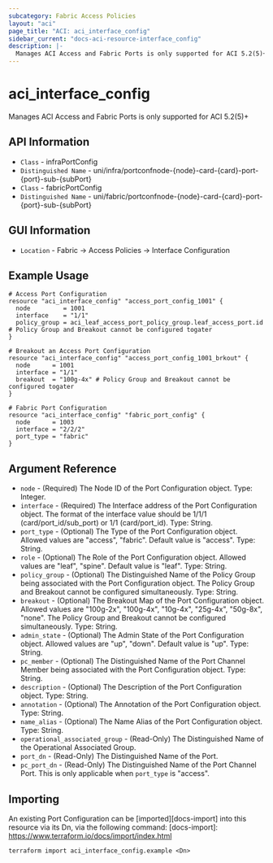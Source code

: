 ```yaml
---
subcategory: Fabric Access Policies
layout: "aci"
page_title: "ACI: aci_interface_config"
sidebar_current: "docs-aci-resource-interface_config"
description: |-
  Manages ACI Access and Fabric Ports is only supported for ACI 5.2(5)+
---
```


# aci_interface_config #

Manages ACI Access and Fabric Ports is only supported for ACI 5.2(5)+

## API Information ##

* `Class` - infraPortConfig
* `Distinguished Name` - uni/infra/portconfnode-{node}-card-{card}-port-{port}-sub-{subPort}
* `Class` - fabricPortConfig
* `Distinguished Name` - uni/fabric/portconfnode-{node}-card-{card}-port-{port}-sub-{subPort}


## GUI Information ##

* `Location` - Fabric -> Access Policies -> Interface Configuration


## Example Usage ##

```hcl
# Access Port Configuration
resource "aci_interface_config" "access_port_config_1001" {
  node         = 1001
  interface    = "1/1"
  policy_group = aci_leaf_access_port_policy_group.leaf_access_port.id # Policy Group and Breakout cannot be configured togater
}

# Breakout an Access Port Configuration
resource "aci_interface_config" "access_port_config_1001_brkout" {
  node      = 1001
  interface = "1/1"
  breakout  = "100g-4x" # Policy Group and Breakout cannot be configured togater
}

# Fabric Port Configuration
resource "aci_interface_config" "fabric_port_config" {
  node      = 1003
  interface = "2/2/2"
  port_type = "fabric"
}
```

## Argument Reference ##

* `node` - (Required) The Node ID of the Port Configuration object. Type: Integer.
* `interface` - (Required) The Interface address of the Port Configuration object. The format of the interface value should be 1/1/1 (card/port_id/sub_port) or 1/1 (card/port_id). Type: String.
* `port_type` - (Optional) The Type of the Port Configuration object. Allowed values are "access", "fabric". Default value is "access". Type: String.
* `role` - (Optional) The Role of the Port Configuration object. Allowed values are "leaf", "spine". Default value is "leaf". Type: String.
* `policy_group` - (Optional) The Distinguished Name of the Policy Group being associated with the Port Configuration object. The Policy Group and Breakout cannot be configured simultaneously. Type: String.
* `breakout` - (Optional) The Breakout Map of the Port Configuration object. Allowed values are "100g-2x", "100g-4x", "10g-4x", "25g-4x", "50g-8x", "none". The Policy Group and Breakout cannot be configured simultaneously. Type: String.
* `admin_state` - (Optional) The Admin State of the Port Configuration object. Allowed values are "up", "down". Default value is "up". Type: String.
* `pc_member` - (Optional) The Distinguished Name of the Port Channel Member being associated with the Port Configuration object. Type: String.
* `description` - (Optional) The Description of the Port Configuration object. Type: String.
* `annotation` - (Optional) The Annotation of the Port Configuration object. Type: String.
* `name_alias` - (Optional) The Name Alias of the Port Configuration object. Type: String.
* `operational_associated_group` - (Read-Only) The Distinguished Name of the Operational Associated Group.
* `port_dn` - (Read-Only) The Distinguished Name of the Port.
* `pc_port_dn` - (Read-Only) The Distinguished Name of the Port Channel Port. This is only applicable when `port_type` is "access".

## Importing ##

An existing Port Configuration can be [imported][docs-import] into this resource via its Dn, via the following command:
[docs-import]: https://www.terraform.io/docs/import/index.html


```
terraform import aci_interface_config.example <Dn>
```